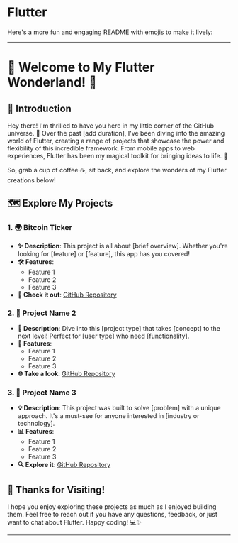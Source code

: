 # Flutter

Here's a more fun and engaging README with emojis to make it lively:

---

# 🌟 Welcome to My Flutter Wonderland! 🌟

## 👋 Introduction

Hey there! I'm thrilled to have you here in my little corner of the GitHub universe. 🚀 Over the past [add duration], I've been diving into the amazing world of Flutter, creating a range of projects that showcase the power and flexibility of this incredible framework. From mobile apps to web experiences, Flutter has been my magical toolkit for bringing ideas to life. 🌈

So, grab a cup of coffee ☕, sit back, and explore the wonders of my Flutter creations below!

## 🗺️ Explore My Projects

### 1. **🌍 Bitcoin Ticker**
   - **✨ Description**: This project is all about [brief overview]. Whether you're looking for [feature] or [feature], this app has you covered!
   - **🛠️ Features**: 
     - Feature 1
     - Feature 2
     - Feature 3
   - **🔗 Check it out**: [GitHub Repository](#https://github.com/Khondwani/bitcoin-ticker-flutter)

### 2. **📱 Project Name 2**
   - **🚀 Description**: Dive into this [project type] that takes [concept] to the next level! Perfect for [user type] who need [functionality].
   - **🎨 Features**: 
     - Feature 1
     - Feature 2
     - Feature 3
   - **🌐 Take a look**: [GitHub Repository](#)

### 3. **💼 Project Name 3**
   - **💡 Description**: This project was built to solve [problem] with a unique approach. It's a must-see for anyone interested in [industry or technology].
   - **📊 Features**: 
     - Feature 1
     - Feature 2
     - Feature 3
   - **🔍 Explore it**: [GitHub Repository](#)

## 🎉 Thanks for Visiting!

I hope you enjoy exploring these projects as much as I enjoyed building them. Feel free to reach out if you have any questions, feedback, or just want to chat about Flutter. Happy coding! 💻✨

---
